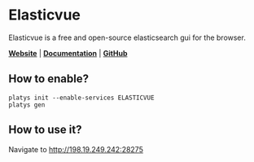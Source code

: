 # Elasticvue

Elasticvue is a free and open-source elasticsearch gui for the browser. 

**[Website](https://elasticvue.com/)** | **[Documentation](https://elasticvue.com/usage)** | **[GitHub](https://github.com/cars10/elasticvue)**

## How to enable?

```
platys init --enable-services ELASTICVUE
platys gen
```

## How to use it?

Navigate to <http://198.19.249.242:28275>